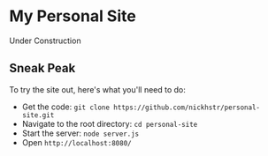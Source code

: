 # My Personal Site
Under Construction

## Sneak Peak
To try the site out, here's what you'll need to do:

- Get the code: `git clone https://github.com/nickhstr/personal-site.git`
- Navigate to the root directory: `cd personal-site`
- Start the server: `node server.js`
- Open `http://localhost:8080/`
